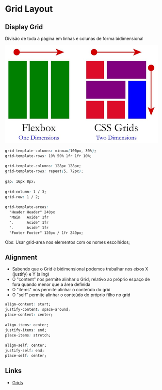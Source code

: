 # Grid Layout

## Display Grid

Divisão de toda a página em linhas e colunas de forma bidimensional

<img src="./images/flex-vs-grid.jpg" alt="flex vs grid" width="560">

```css
grid-template-columns: minmax(100px, 30%);
grid-template-rows: 10% 50% 1fr 1fr 10%;

grid-template-columns: 128px 128px;
grid-template-rows: repeat(5, 72px);

gap: 16px 8px;

grid-column: 1 / 3;
grid-row: 1 / 2;

grid-template-areas:
  "Header Header" 240px
  "Main   Aside" 1fr
  ".      Aside" 1fr
  ".      Aside" 1fr
  "Footer Footer" 120px / 1fr 240px;
```

Obs: Usar grid-area nos elementos com os nomes escolhidos;

## Alignment

- Sabendo que o Grid é bidimensional podemos trabalhar nos eixos X (justify) e Y (aling)
- O "content" nos permite alinhar o Grid, relativo ao próprio espaço de fora quando menor que a área definida
- O "items" nos permite alinhar o conteúdo do grid
- O "self" permite alinhar o conteúdo do próprio filho no grid

```css
align-content: start;
justify-content: space-around;
place-content: center;

align-items: center;
justify-items: end;
place-items: stretch;

align-self: center;
justify-self: end;
place-self: center;
```

## Links

- [Grids](https://developer.mozilla.org/en-US/docs/Learn/CSS/CSS_layout/Grids)
